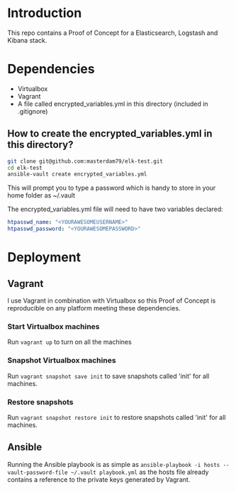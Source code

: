 # Introduction
This repo contains a Proof of Concept for a Elasticsearch, Logstash and Kibana stack.

# Dependencies
* Virtualbox
* Vagrant
* A file called encrypted_variables.yml in this directory (included in .gitignore)

## How to create the encrypted_variables.yml in this directory?
```bash
git clone git@github.com:masterdam79/elk-test.git
cd elk-test
ansible-vault create encrypted_variables.yml
```
This will prompt you to type a password which is handy to store in your home folder as ~/.vault

The encrypted_variables.yml file will need to have two variables declared:
```yaml
htpasswd_name: "<YOURAWESOMEUSERNAME>"
htpasswd_password: "<YOURAWESOMEPASSWORD>"
```

# Deployment

## Vagrant
I use Vagrant in combination with Virtualbox so this Proof of Concept is reproducible on any platform meeting these dependencies.

### Start Virtualbox machines
Run ```vagrant up``` to turn on all the machines

### Snapshot Virtualbox machines
Run ```vagrant snapshot save init``` to save snapshots called 'init' for all machines.

### Restore snapshots
Run ```vagrant snapshot restore init``` to restore snapshots called 'init' for all machines.

## Ansible
Running the Ansible playbook is as simple as ```ansible-playbook -i hosts --vault-password-file ~/.vault playbook.yml``` as the hosts file already contains a reference to the private keys generated by Vagrant.
